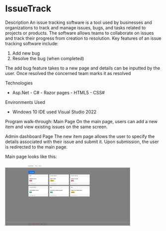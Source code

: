 # IssueTrack
Description
An issue tracking software is a tool used by businesses and organizations to track and manage issues, bugs, and tasks related to projects or products. The software allows teams to collaborate on issues and track their progress from creation to resolution. Key features of an issue tracking software include:
1. Add new bug
2. Resolve the bug (when completed)

The add bug feature takes to a new page and details can be inputted by the user.
Once resolved the concerned team marks it as resolved

Technologies
- Asp.Net - C# - Razor pages - HTML5 - CSS#

Environments Used
- Windows 10
IDE used
Visual Studio 2022

Program walk-through:
Main Page
On the main page, users can add a new item and view existing issues on the same screen.

Admin dashboard Page
The new item page allows the user to specify the details associated with their issue and submit it. Upon submission, the user is redirected to the main page.

Main page looks like this:
<br>
<br>
<img src="https://github.com/Sunny-Neethu/Sunny-Neethu/blob/main/images/IssueTrack.PNG" height="80%" width="80%" alt="dashboard"/>
